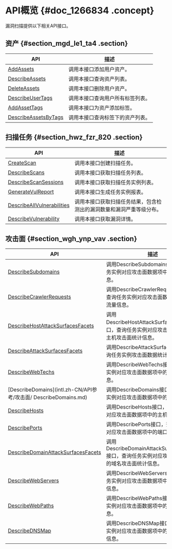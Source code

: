 # API概览 {#doc_1266834 .concept}

漏洞扫描提供以下相关API接口。

## 资产 {#section_mgd_le1_ta4 .section}

|API|描述|
|---|--|
|[AddAssets](intl.zh-CN/API参考/资产/AddAssets.md)|调用本接口添加用户资产。|
|[DescribeAssets](intl.zh-CN/API参考/资产/DescribeAssets.md)|调用本接口查询资产列表。|
|[DeleteAssets](intl.zh-CN/API参考/资产/DeleteAssets.md)|调用本接口删除用户资产。|
|[DescribeUserTags](intl.zh-CN/API参考/资产/DescribeUserTags.md)|调用本接口查询用户所有标签列表。|
|[AddAssetTags](intl.zh-CN/API参考/资产/AddAssetTags.md)|调用本接口为资产添加标签。|
|[DescribeAssetsByTags](intl.zh-CN/API参考/资产/DescribeAssetsByTags.md)|调用本接口查询标签下的资产列表。|

## 扫描任务 {#section_hwz_fzr_820 .section}

|API|描述|
|---|--|
|[CreateScan](intl.zh-CN/API参考/扫描任务/CreateScan.md)|调用本接口创建扫描任务。|
|[DescribeScans](intl.zh-CN/API参考/扫描任务/DescribeScans.md)|调用本接口获取扫描任务列表。|
|[DescribeScanSessions](intl.zh-CN/API参考/扫描任务/DescribeScanSessions.md)|调用本接口获取扫描任务实例列表。|
|[GenerateVulReport](intl.zh-CN/API参考/扫描任务/GenerateVulReport.md)|调用本接口生成任务实例报表。|
|[DescribeAllVulnerabilities](intl.zh-CN/API参考/扫描任务/DescribeAllVulnerabilities.md)|调用本接口获取扫描任务结果，包含检测出的漏洞数量和漏洞严重等级分布。|
|[DescribeVulnerability](intl.zh-CN/API参考/扫描任务/DescribeVulnerability.md)|调用本接口获取漏洞详情。|

## 攻击面 {#section_wgh_ynp_vav .section}

|API|描述|
|---|--|
|[DescribeSubdomains](intl.zh-CN/API参考/攻击面/DescribeSubdomains.md)|调用DescribeSubdomains接口，查询任务实例对应攻击面数据项中的子域名信息。|
|[DescribeCrawlerRequests](intl.zh-CN/API参考/攻击面/DescribeCrawlerRequests.md)|调用DescribeCrawlerRequests接口，查询任务实例对应攻击面数据项中的爬虫流量信息。|
|[DescribeHostAttackSurfacesFacets](intl.zh-CN/API参考/攻击面/DescribeHostAttackSurfacesFacets.md)|调用DescribeHostAttackSurfacesFacets接口，查询任务实例对应攻击面数据项中的主机攻击面统计信息。|
|[DescribeAttackSurfacesFacets](intl.zh-CN/API参考/攻击面/DescribeAttackSurfacesFacets.md)|调用DescribeAttackSurfacesFacets查询任务实例攻击面数据统计信息。|
|[DescribeWebTechs](intl.zh-CN/API参考/攻击面/DescribeWebTechs.md)|调用DescribeWebTechs接口，查询任务实例对应攻击面数据项中的Web应用信息。|
|[DescribeDomains](intl.zh-CN/API参考/攻击面/ DescribeDomains.md)|调用DescribeDomains接口，查询任务实例对应攻击面数据项中的域名信息。|
|[DescribeHosts](intl.zh-CN/API参考/攻击面/DescribeHosts.md)|调用DescribeHosts接口，查询任务实例对应攻击面数据项中的主机列表信息。|
|[DescribePorts](intl.zh-CN/API参考/攻击面/DescribePorts.md)|调用DescribePorts接口，查询任务实例对应攻击面数据项中的端口服务信息。|
|[DescribeDomainAttackSurfacesFacets](intl.zh-CN/API参考/攻击面/DescribeDomainAttackSurfacesFacets.md)|调用DescribeDomainAttackSurfacesFacets接口，查询任务实例对应攻击面数据项中的域名攻击面统计信息。|
|[DescribeWebServers](intl.zh-CN/API参考/攻击面/DescribeWebServers.md)|调用DescribeWebServers接口，查询任务实例对应攻击面数据项中的Web服务器信息。|
|[DescribeWebPaths](intl.zh-CN/API参考/攻击面/DescribeWebPaths.md)|调用DescribeWebPaths接口，查询任务实例对应攻击面数据项中的Web路径信息。|
|[DescribeDNSMap](intl.zh-CN/API参考/攻击面/DescribeDNSMap.md)|调用DescribeDNSMap接口，查询任务实例对应攻击面数据项中的DNS解析记录信息。|

